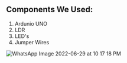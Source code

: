 ## Components We Used:
1. Ardunio UNO
2. LDR
3. LED's
4. Jumper Wires


![WhatsApp Image 2022-06-29 at 10 17 18 PM](https://user-images.githubusercontent.com/84783465/176500310-d909cf8a-e74e-42df-84de-4755a1b405ad.jpeg)

